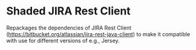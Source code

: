 # Shaded JIRA Rest Client
Repackages the dependencies of JIRA Rest Client (https://bitbucket.org/atlassian/jira-rest-java-client) to make it compatible with use for different versions of e.g., Jersey.
